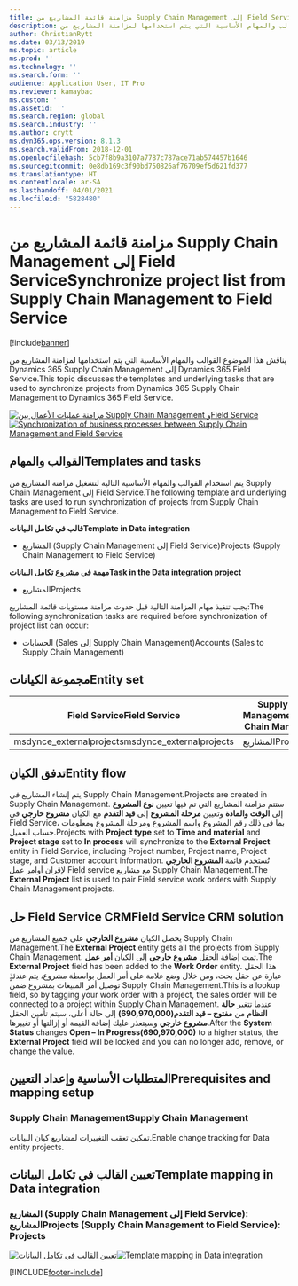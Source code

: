 ```yaml
---
title: مزامنة قائمة المشاريع من Supply Chain Management إلى Field Service
description: يناقش هذا الموضوع القوالب والمهام الأساسية التي يتم استخدامها لمزامنة المشاريع من Dynamics 365 Supply Chain Management إلى Dynamics 365 Field Service.
author: ChristianRytt
ms.date: 03/13/2019
ms.topic: article
ms.prod: ''
ms.technology: ''
ms.search.form: ''
audience: Application User, IT Pro
ms.reviewer: kamaybac
ms.custom: ''
ms.assetid: ''
ms.search.region: global
ms.search.industry: ''
ms.author: crytt
ms.dyn365.ops.version: 8.1.3
ms.search.validFrom: 2018-12-01
ms.openlocfilehash: 5cb7f8b9a3107a7787c787ace71ab574457b1646
ms.sourcegitcommit: 0e8db169c3f90bd750826af76709ef5d621fd377
ms.translationtype: HT
ms.contentlocale: ar-SA
ms.lasthandoff: 04/01/2021
ms.locfileid: "5828480"
---
```

# <a name="synchronize-project-list-from-supply-chain-management-to-field-service"></a><span data-ttu-id="52d54-103">مزامنة قائمة المشاريع من Supply Chain Management إلى Field Service</span><span class="sxs-lookup"><span data-stu-id="52d54-103">Synchronize project list from Supply Chain Management to Field Service</span></span>

[!include[banner](../includes/banner.md)]

<span data-ttu-id="52d54-104">يناقش هذا الموضوع القوالب والمهام الأساسية التي يتم استخدامها لمزامنة المشاريع من Dynamics 365 Supply Chain Management إلى Dynamics 365 Field Service.</span><span class="sxs-lookup"><span data-stu-id="52d54-104">This topic discusses the templates and underlying tasks that are used to synchronize projects from Dynamics 365 Supply Chain Management to Dynamics 365 Field Service.</span></span>

<span data-ttu-id="52d54-105">[![مزامنة عمليات الأعمال بين Supply Chain Management وField Service](./media/FSProjectOW.png)](./media/FSProjectOW.png)</span><span class="sxs-lookup"><span data-stu-id="52d54-105">[![Synchronization of business processes between Supply Chain Management and Field Service](./media/FSProjectOW.png)](./media/FSProjectOW.png)</span></span>

## <a name="templates-and-tasks"></a><span data-ttu-id="52d54-106">القوالب والمهام</span><span class="sxs-lookup"><span data-stu-id="52d54-106">Templates and tasks</span></span>
<span data-ttu-id="52d54-107">يتم استخدام القوالب والمهام الأساسية التالية لتشغيل مزامنة المشاريع من Supply Chain Management إلى Field Service.</span><span class="sxs-lookup"><span data-stu-id="52d54-107">The following template and underlying tasks are used to run synchronization of projects from Supply Chain Management to Field Service.</span></span>

<span data-ttu-id="52d54-108">**قالب في تكامل البيانات**</span><span class="sxs-lookup"><span data-stu-id="52d54-108">**Template in Data integration**</span></span>
- <span data-ttu-id="52d54-109">المشاريع (Supply Chain Management إلى Field Service)</span><span class="sxs-lookup"><span data-stu-id="52d54-109">Projects (Supply Chain Management to Field Service)</span></span>

<span data-ttu-id="52d54-110">**مهمة في مشروع تكامل البيانات**</span><span class="sxs-lookup"><span data-stu-id="52d54-110">**Task in the Data integration project**</span></span>
- <span data-ttu-id="52d54-111">المشاريع</span><span class="sxs-lookup"><span data-stu-id="52d54-111">Projects</span></span>

<span data-ttu-id="52d54-112">يجب تنفيذ مهام المزامنة التالية قبل حدوث مزامنة مستويات قائمة المشاريع:</span><span class="sxs-lookup"><span data-stu-id="52d54-112">The following synchronization tasks are required before synchronization of project list can occur:</span></span>
- <span data-ttu-id="52d54-113">الحسابات (Sales إلى Supply Chain Management)</span><span class="sxs-lookup"><span data-stu-id="52d54-113">Accounts (Sales to Supply Chain Management)</span></span> 

## <a name="entity-set"></a><span data-ttu-id="52d54-114">مجموعة الكيانات</span><span class="sxs-lookup"><span data-stu-id="52d54-114">Entity set</span></span>
| <span data-ttu-id="52d54-115">Field Service</span><span class="sxs-lookup"><span data-stu-id="52d54-115">Field Service</span></span>           | <span data-ttu-id="52d54-116">Supply Chain Management</span><span class="sxs-lookup"><span data-stu-id="52d54-116">Supply Chain Management</span></span>  |
|-------------------------|-------------------------|
|<span data-ttu-id="52d54-117">msdynce_externalprojects</span><span class="sxs-lookup"><span data-stu-id="52d54-117">msdynce_externalprojects</span></span> | <span data-ttu-id="52d54-118">المشاريع</span><span class="sxs-lookup"><span data-stu-id="52d54-118">Projects</span></span>                |

## <a name="entity-flow"></a><span data-ttu-id="52d54-119">تدفق الكيان</span><span class="sxs-lookup"><span data-stu-id="52d54-119">Entity flow</span></span>
<span data-ttu-id="52d54-120">يتم إنشاء المشاريع في Supply Chain Management.</span><span class="sxs-lookup"><span data-stu-id="52d54-120">Projects are created in Supply Chain Management.</span></span> <span data-ttu-id="52d54-121">ستتم مزامنة المشاريع التي تم فيها تعيين **نوع المشروع** إلى **الوقت والمادة** وتعيين **مرحلة المشروع** إلى **قيد التقدم** مع الكيان **مشروع خارجي** في Field Service، بما في ذلك رقم المشروع واسم المشروع ومرحلة المشروع ومعلومات حساب العميل.</span><span class="sxs-lookup"><span data-stu-id="52d54-121">Projects with **Project type** set to **Time and material** and **Project stage** set to **In process** will synchronize to the **External Project** entity in Field Service, including Project number, Project name, Project stage, and Customer account information.</span></span> <span data-ttu-id="52d54-122">تُستخدم قائمة **المشروع الخارجي** لإقران أوامر عمل Field service مع مشاريع Supply Chain Management.</span><span class="sxs-lookup"><span data-stu-id="52d54-122">The **External Project** list is used to pair Field service work orders with Supply Chain Management projects.</span></span>

## <a name="field-service-crm-solution"></a><span data-ttu-id="52d54-123">حل Field Service CRM</span><span class="sxs-lookup"><span data-stu-id="52d54-123">Field Service CRM solution</span></span>
<span data-ttu-id="52d54-124">يحصل الكيان **مشروع الخارجي** على جميع المشاريع من Supply Chain Management.</span><span class="sxs-lookup"><span data-stu-id="52d54-124">The **External Project** entity gets all the projects from Supply Chain Management.</span></span> <span data-ttu-id="52d54-125">تمت إضافة الحقل **مشروع خارجي** إلى الكيان **أمر عمل**.</span><span class="sxs-lookup"><span data-stu-id="52d54-125">The **External Project** field has been added to the **Work Order** entity.</span></span> <span data-ttu-id="52d54-126">هذا الحقل عبارة عن حقل بحث، ومن خلال وضع علامة على أمر العمل بواسطة مشروع، يتم عندئذٍ توصيل أمر المبيعات بمشروع ضمن Supply Chain Management.</span><span class="sxs-lookup"><span data-stu-id="52d54-126">This is a lookup field, so by tagging your work order with a project, the sales order will be connected to a project within Supply Chain Management.</span></span> <span data-ttu-id="52d54-127">عندما تتغير **حالة النظام** من **مفتوح – قيد التقدم(690,970,000)** إلى حالة أعلى، سيتم تأمين الحقل **مشروع خارجي** وسيتعذر عليك إضافة القيمة أو إزالتها أو تغييرها.</span><span class="sxs-lookup"><span data-stu-id="52d54-127">After the **System Status** changes **Open – In Progress(690,970,000)** to a higher status, the **External Project** field will be locked and you can no longer add, remove, or change the value.</span></span>

## <a name="prerequisites-and-mapping-setup"></a><span data-ttu-id="52d54-128">المتطلبات الأساسية وإعداد التعيين</span><span class="sxs-lookup"><span data-stu-id="52d54-128">Prerequisites and mapping setup</span></span>
### <a name="supply-chain-management"></a><span data-ttu-id="52d54-129">Supply Chain Management</span><span class="sxs-lookup"><span data-stu-id="52d54-129">Supply Chain Management</span></span>
<span data-ttu-id="52d54-130">تمكين تعقب التغييرات لمشاريع كيان البيانات.</span><span class="sxs-lookup"><span data-stu-id="52d54-130">Enable change tracking for Data entity projects.</span></span>

## <a name="template-mapping-in-data-integration"></a><span data-ttu-id="52d54-131">تعيين القالب في تكامل البيانات</span><span class="sxs-lookup"><span data-stu-id="52d54-131">Template mapping in Data integration</span></span>


### <a name="projects-supply-chain-management-to-field-service-projects"></a><span data-ttu-id="52d54-132">المشاريع (Supply Chain Management إلى Field Service): المشاريع</span><span class="sxs-lookup"><span data-stu-id="52d54-132">Projects (Supply Chain Management to Field Service): Projects</span></span>

<span data-ttu-id="52d54-133">[![تعيين القالب في تكامل البيانات](./media/FSProject1.png)](./media/FSProject1.png)</span><span class="sxs-lookup"><span data-stu-id="52d54-133">[![Template mapping in Data integration](./media/FSProject1.png)](./media/FSProject1.png)</span></span>


[!INCLUDE[footer-include](../../includes/footer-banner.md)]